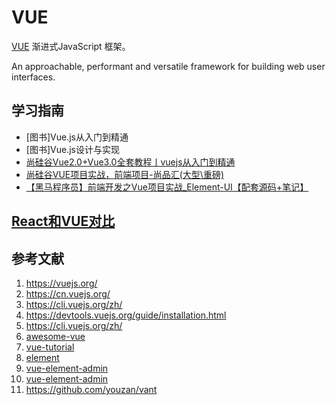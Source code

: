<!--
 * @Author: rulinma rulinma@gmail.com
 * @Date: 2023-02-17 10:52:49
 * @LastEditors: rulinma rulinma@gmail.com
 * @LastEditTime: 2023-03-07 21:53:18
 * @Description: 程序员学习和实战指南 https://github.com/rulinma/it 获取更多内容
 * @copyright: 马如林保留所有版权
-->
# VUE

[VUE](https://vuejs.org) 渐进式JavaScript 框架。

An approachable, performant and versatile framework for building web user interfaces.

## 学习指南

* [图书]Vue.js从入门到精通
* [图书]Vue.js设计与实现
* [尚硅谷Vue2.0+Vue3.0全套教程丨vuejs从入门到精通](https://www.bilibili.com/video/BV1Zy4y1K7SH)
* [尚硅谷VUE项目实战，前端项目-尚品汇(大型\重磅)](https://www.bilibili.com/video/BV1Vf4y1T7bw)
* [【黑马程序员】前端开发之Vue项目实战_Element-UI【配套源码+笔记】](https://antdv.com/components/overview-cn)

## [React和VUE对比](../README.md#react和vue对比)

## 参考文献

1. <https://vuejs.org/>
2. <https://cn.vuejs.org/>
3. <https://cli.vuejs.org/zh/>
4. <https://devtools.vuejs.org/guide/installation.html>
5. <https://cli.vuejs.org/zh/>
6. [awesome-vue](https://github.com/vuejs/awesome-vue)
7. [vue-tutorial](https://www.runoob.com/vue2/vue-tutorial.html)
8. [element](https://element-plus.org/zh-CN/#/zh-CN)
9. [vue-element-admin](https://github.com/PanJiaChen/vue-element-admin)
10. [vue-element-admin](https://panjiachen.github.io/vue-element-admin-site/zh/)
11. <https://github.com/youzan/vant>
